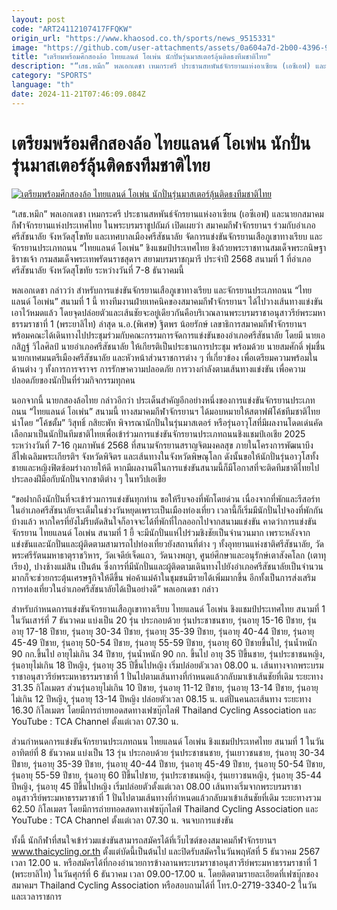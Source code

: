 ```yaml
---
layout: post
code: "ART24112107417FFQKW"
origin_url: "https://www.khaosod.co.th/sports/news_9515331"
image: "https://github.com/user-attachments/assets/0a604a7d-2b00-4396-938f-9865db3c1f9a"
title: "เตรียมพร้อมศึกสองล้อ ไทยแลนด์ โอเพ่น นักปั่นรุ่นมาสเตอร์ลุ้นติดธงทีมชาติไทย"
description: "“เสธ.หมึก” พลเอกเดชา เหมกระศรี ประธานสหพันธ์จักรยานแห่งอาเซียน (เอซีเอฟ) และนายกสมาคมกีฬาจักรยานแห่งประเทศไทย ในพระบรมราชูปถัมภ์"
category: "SPORTS"
language: "th"
date: 2024-11-21T07:46:09.084Z
---
```


# เตรียมพร้อมศึกสองล้อ ไทยแลนด์ โอเพ่น นักปั่นรุ่นมาสเตอร์ลุ้นติดธงทีมชาติไทย

[![เตรียมพร้อมศึกสองล้อ ไทยแลนด์ โอเพ่น นักปั่นรุ่นมาสเตอร์ลุ้นติดธงทีมชาติไทย](https://www.khaosod.co.th/wpapp/uploads/2024/11/cyling-1.jpg "เตรียมพร้อมศึกสองล้อ ไทยแลนด์ โอเพ่น นักปั่นรุ่นมาสเตอร์ลุ้นติดธงทีมชาติไทย")](https://www.khaosod.co.th/wpapp/uploads/2024/11/cyling-1.jpg)

“เสธ.หมึก” พลเอกเดชา เหมกระศรี ประธานสหพันธ์จักรยานแห่งอาเซียน (เอซีเอฟ) และนายกสมาคมกีฬาจักรยานแห่งประเทศไทย ในพระบรมราชูปถัมภ์ เปิดเผยว่า สมาคมกีฬาจักรยานฯ ร่วมกับอำเภอศรีสัชนาลัย จังหวัดสุโขทัย และเทศบาลเมืองศรีสัชนาลัย จัดการแข่งขันจักรยานเสือภูเขาทางเรียบ และจักรยานประเภทถนน “ไทยแลนด์ โอเพ่น” ชิงแชมป์ประเทศไทย ชิงถ้วยพระราชทานสมเด็จพระกนิษฐาธิราชเจ้า กรมสมเด็จพระเทพรัตนราชสุดาฯ สยามบรมราชกุมารี ประจำปี 2568 สนามที่ 1 ที่อำเภอศรีสัชนาลัย จังหวัดสุโขทัย ระหว่างวันที่ 7-8 ธันวาคมนี้

พลเอกเดชา กล่าวว่า สำหรับการแข่งขันจักรยานเสือภูเขาทางเรียบ และจักรยานประเภทถนน “ไทยแลนด์ โอเพ่น” สนามที่ 1 นี้ ทางทีมงานฝ่ายเทคนิคของสมาคมกีฬาจักรยานฯ ได้ไปวางเส้นทางแข่งขันเอาไว้หมดแล้ว โดยจุดปล่อยตัวและเส้นชัยจะอยู่เดียวกันคือบริเวณลานพระบรมราชาอนุสาวรีย์พระมหาธรรมราชาที่ 1 (พระยาลิไท) ล่าสุด น.อ.(พิเศษ) ฐิตพร น้อยรักษ์ เลขาธิการสมาคมกีฬาจักรยานฯ พร้อมคณะได้เดินทางไปประชุมร่วมกับคณะกรรมการจัดการแข่งขันของอำเภอศรีสัชนาลัย โดยมี นายเอกสิฏฐ์ วิไลศิลป์ นายอำเภอศรีสัชนาลัย ให้เกียรติเป็นประธานการประชุม พร้อมด้วย นายสมศักดิ์ พุ่มชื่น นายกเทศมนตรีเมืองศรีสัชนาลัย และหัวหน้าส่วนราชการต่าง ๆ ที่เกี่ยวข้อง เพื่อเตรียมความพร้อมในด้านต่าง ๆ ทั้งการการจราจร การรักษาความปลอดภัย การวางกำลังตามเส้นทางแข่งขัน เพื่อความปลอดภัยของนักปั่นที่ร่วมกิจกรรมทุกคน

นอกจากนี้ นายกสองล้อไทย กล่าวอีกว่า ประเด็นสำคัญอีกอย่างหนึ่งของการแข่งขันจักรยานประเภทถนน “ไทยแลนด์ โอเพ่น” สนามนี้ ทางสมาคมกีฬาจักรยานฯ ได้มอบหมายให้สตาฟฟ์โค้ชทีมชาติไทยนำโดย “โค้ชตั้ม” วิสุทธิ์ กสิยะพัท พิจารณานักปั่นในรุ่นมาสเตอร์ หรือรุ่นอาวุโสที่มีผลงานโดดเด่นคัดเลือกมาเป็นนักปั่นทีมชาติไทยเพื่อเข้าร่วมการแข่งขันจักรยานประเภทถนนชิงแชมป์เอเชีย 2025 ระหว่างวันที่ 7-16 กุมภาพันธ์ 2568 ที่สนามจักรยานสราญจิตมงคลสุข ภายในโครงการพัฒนาบึงสีไฟเฉลิมพระเกียรติฯ จังหวัดพิจิตร และเส้นทางในจังหวัดพิษณุโลก ดังนั้นขอให้นักปั่นรุ่นอาวุโสทั้งชายและหญิงฟิตซ้อมร่างกายให้ดี หากมีผลงานดีในการแข่งขันสนามนี้ก็มีโอกาสที่จะติดทีมชาติไทยไปประลองฝีมือกับนักปั่นจากชาติต่าง ๆ ในทวีปเอเชีย

“ขอฝากถึงนักปั่นที่จะเข้าร่วมการแข่งขันทุกท่าน ขอให้รีบจองที่พักโดยด่วน เนื่องจากที่พักและรีสอร์ทในอำเภอศรีสัชนาลัยจะเต็มในช่วงวันหยุดเพราะเป็นเมืองท่องเที่ยว เวลานี้ก็เริ่มมีนักปั่นไปจองที่พักกันบ้างแล้ว หากใครที่ยังไม่รีบตัดสินใจก็อาจจะได้ที่พักที่ไกลออกไปจากสนามแข่งขัน คาดว่าการแข่งขันจักรยาน ไทยแลนด์ โอเพ่น สนามที่ 1 ยี้ จะมีนักปั่นแห่ไปร่วมชิงชัยเป็นจำนวนมาก เพราะหลังจากแข่งขันและนักปั่นและผู้ติดตามสามารถไปท่องเที่ยวยังสถานที่ต่าง ๆ ทั้งอุทยานแห่งชาติศรีสัชนาลัย, วัดพระศรีรัตนมหาธาตุราชวิหาร, วัดเจดีย์เจ็ดแถว, วัดนางพญา, ศูนย์ศึกษาและอนุรักษ์เตาสังคโลก (เตาทุเรียง), ปางช้างแม่สิน เป็นต้น ซึ่งการที่มีนักปั่นและผู้ติดตามเดินทางไปยังอำเภอศรีสัชนาลัยเป็นจำนวนมากก็จะช่วยกระตุ้นเศรษฐกิจให้ดีขึ้น พ่อค้าแม่ค้าในชุมชนมีรายได้เพิ่มมากขึ้น อีกทั้งเป็นการส่งเสริมการท่องเที่ยวในอำเภอศรีสัชนาลัยได้เป็นอย่างดี” พลเอกเดชา กล่าว

สำหรับกำหนดการแข่งขันจักรยานเสือภูเขาทางเรียบ ไทยแลนด์ โอเพ่น ชิงแชมป์ประเทศไทย สนามที่ 1 ในวันเสาร์ที่ 7 ธันวาคม แบ่งเป็น 20 รุ่น ประกอบด้วย รุ่นประชาชนชาย, รุ่นอายุ 15-16 ปีชาย, รุ่นอายุ 17-18 ปีชาย, รุ่นอายุ 30-34 ปีชาย, รุ่นอายุ 35-39 ปีชาย, รุ่นอายุ 40-44 ปีชาย, รุ่นอายุ 45-49 ปีชาย, รุ่นอายุ 50-54 ปีชาย, รุ่นอายุ 55-59 ปีชาย, รุ่นอายุ 60 ปีชายขึ้นไป, รุ่นน้ำหนัก 90 กก.ขึ้นไป อายุไม่เกิน 34 ปีชาย, รุ่นน้ำหนัก 90 กก. ขึ้นไป อายุ 35 ปีขึ้นชาย, รุ่นประชาชนหญิง, รุ่นอายุไม่เกิน 18 ปีหญิง, รุ่นอายุ 35 ปีขึ้นไปหญิง เริ่มปล่อยตัวเวลา 08.00 น. เส้นทางจากพระบรมราชาอนุสาวรีย์พระมหาธรรมราชาที่ 1 ปั่นไปตามเส้นทางที่กำหนดแล้วกลับมาเข้าเส้นชัยที่เดิม ระยะทาง 31.35 กิโลเมตร ส่วนรุ่นอายุไม่เกิน 10 ปีชาย, รุ่นอายุ 11-12 ปีชาย, รุ่นอายุ 13-14 ปีชาย, รุ่นอายุไม่เกิน 12 ปีหญิง, รุ่นอายุ 13-14 ปีหญิง ปล่อยตัวเวลา 08.15 น. แต่ปั่นคนละเส้นทาง ระยะทาง 16.30 กิโลเมตร โดยมีการถ่ายทอดสดทางเฟซบุ๊กไลฟ์ Thailand Cycling Association และ YouTube : TCA Channel ตั้งแต่เวลา 07.30 น.

ส่วนกำหนดการแข่งขันจักรยานประเภทถนน ไทยแลนด์ โอเพ่น ชิงแชมป์ประเทศไทย สนามที่ 1 ในวันอาทิตย์ที่ 8 ธันวาคม แบ่งเป็น 13 รุ่น ประกอบด้วย รุ่นประชาชนชาย, รุ่นเยาวชนชาย, รุ่นอายุ 30-34 ปีชาย, รุ่นอายุ 35-39 ปีชาย, รุ่นอายุ 40-44 ปีชาย, รุ่นอายุ 45-49 ปีชาย, รุ่นอายุ 50-54 ปีชาย, รุ่นอายุ 55-59 ปีชาย, รุ่นอายุ 60 ปีขึ้นไปชาย, รุ่นประชาชนหญิง, รุ่นเยาวชนหญิง, รุ่นอายุ 35-44 ปีหญิง, รุ่นอายุ 45 ปีขึ้นไปหญิง เริ่มปล่อยตัวตั้งแต่เวลา 08.00 เส้นทางเริ่มจากพระบรมราชาอนุสาวรีย์พระมหาธรรมราชาที่ 1 ปั่นไปตามเส้นทางที่กำหนดแล้วกลับมาเข้าเส้นชัยที่เดิม ระยะทางรวม 62.50 กิโลเมตร โดยมีการถ่ายทอดสดทางเฟซบุ๊กไลฟ์ Thailand Cycling Association และ YouTube : TCA Channel ตั้งแต่เวลา 07.30 น. จนจบการแข่งขัน

ทั้งนี้ นักกีฬาที่สนใจเข้าร่วมแข่งขันสามารถสมัครได้ที่เว็บไซต์ของสมาคมกีฬาจักรยานฯ www.thaicycling.or.th ตั้งแต่บัดนี้เป็นต้นไป และปิดรับสมัครในวันพฤหัสที่ 5 ธันวาคม 2567 เวลา 12.00 น. หรือสมัครได้ที่กองอำนวยการข้างลานพระบรมราชาอนุสาวรีย์พระมหาธรรมราชาที่ 1 (พระยาลิไท) ในวันศุกร์ที่ 6 ธันวาคม เวลา 09.00-17.00 น. โดยติดตามรายละเอียดที่เฟซบุ๊กของสมาคมฯ Thailand Cycling Association หรือสอบถามได้ที่ โทร.0-2719-3340-2 ในวันและเวลาราชการ